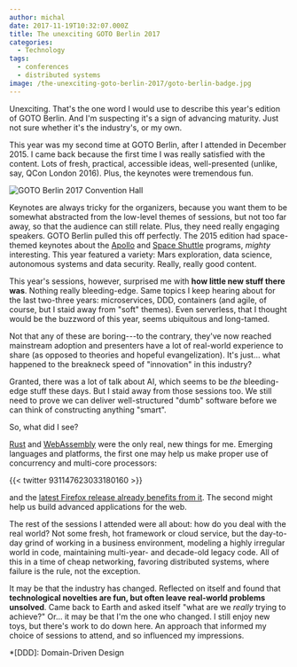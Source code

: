 ```yaml
---
author: michal
date: 2017-11-19T10:32:07.000Z
title: The unexciting GOTO Berlin 2017
categories:
  - Technology
tags:
  - conferences
  - distributed systems
image: /the-unexciting-goto-berlin-2017/goto-berlin-badge.jpg
---
```


Unexciting. That's the one word I would use to describe this year's edition of GOTO Berlin. And I'm suspecting it's a sign of advancing maturity. Just not sure whether it's the industry's, or my own.

<!--more-->

This year was my second time at GOTO Berlin, after I attended in December 2015. I came back because the first time I was really satisfied with the content. Lots of fresh, practical, accessible ideas, well-presented (unlike, say, QCon London 2016). Plus, the keynotes were tremendous fun.

![GOTO Berlin 2017 Convention Hall][goto-berlin-convention-hall]

Keynotes are always tricky for the organizers, because you want them to be somewhat abstracted from the low-level themes of sessions, but not too far away, so that the audience can still relate. Plus, they need really engaging speakers. GOTO Berlin pulled this off perfectly. The 2015 edition had space-themed keynotes about the [Apollo][gotober-2015-apollo] and [Space Shuttle][gotober-2015-space-shuttle] programs, _mighty_ interesting. This year featured a variety: Mars exploration, data science, autonomous systems and data security. Really, really good content.

This year's sessions, however, surprised me with __how little new stuff there was__. Nothing really bleeding-edge. Same topics I keep hearing about for the last two-three years: microservices, DDD, containers (and agile, of course, but I staid away from "soft" themes). Even serverless, that I thought would be the buzzword of this year, seems ubiquitous and long-tamed.

Not that any of these are boring---to the contrary, they've now reached mainstream adoption and presenters have a lot of real-world experience to share (as opposed to theories and hopeful evangelization). It's just... what happened to the breakneck speed of "innovation" in this industry?

Granted, there was a lot of talk about AI, which seems to be _the_ bleeding-edge stuff these days. But I staid away from those sessions too. We still need to prove we can deliver well-structured "dumb" software before we can think of constructing anything "smart".

So, what did I see?

[Rust][rust-lang] and [WebAssembly][webassembly] were the only real, new things for me. Emerging languages and platforms, the first one may help us make proper use of concurrency and multi-core processors:

{{< twitter 931147623033180160 >}}

and the [latest Firefox release already benefits from it][firefox-rust]. The second might help us build advanced applications for the web.

The rest of the sessions I attended were all about: how do you deal with the real world? Not some fresh, hot framework or cloud service, but the day-to-day grind of working in a business environment, modeling a highly irregular world in code, maintaining multi-year- and decade-old legacy code. All of this in a time of cheap networking, favoring distributed systems, where failure is the rule, not the exception.

It may be that the industry has changed. Reflected on itself and found that __technological novelties are fun, but often leave real-world problems unsolved__. Came back to Earth and asked itself "what are we _really_ trying to achieve?" Or... it may be that I'm the one who changed. I still enjoy new toys, but there's work to do down here. An approach that informed my choice of sessions to attend, and so influenced my impressions.

*[DDD]: Domain-Driven Design

[firefox-rust]: https://blog.rust-lang.org/2017/11/14/Fearless-Concurrency-In-Firefox-Quantum.html
[gotober-2015-apollo]: https://www.youtube.com/watch?v=l3XwpSKqNZw
[gotober-2015-space-shuttle]: https://www.youtube.com/watch?v=AyrRoKN_kvg
[rust-lang]: https://www.rust-lang.org/
[webassembly]: http://webassembly.org/
[goto-berlin-convention-hall]: /the-unexciting-goto-berlin-2017/goto-berlin-convention-room.jpg

